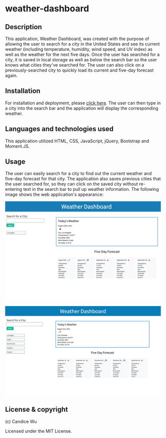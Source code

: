 # weather-dashboard

## Description
This application, Weather Dashboard, was created with the purpose of allowing the user to search for a city in the United States and see its current weather (including temperature, humidity, wind speed, and UV index) as well as the weather for the next five days. Once the user has searched for a city, it is saved in local storage as well as below the search bar so the user knows what cities they've searched for. The user can also click on a previously-searched city to quickly load its current and five-day forecast again. 

## Installation
For installation and deployment, please [click here](https://candiceywu.github.io/weather-dashboard/). The user can then type in a city into the search bar and the application will display the corresponding weather.

## Languages and technologies used
This application utilized HTML, CSS, JavaScript, jQuery, Bootstrap and Moment.JS.

## Usage
The user can easily search for a city to find out the current weather and five-day forecast for that city. The application also saves previous cities that the user searched for, so they can click on the saved city without re-entering text in the search bar to pull up weather information. The following image shows the web application's appearance:

![Candice Wu's Weather Dashboard application includes a search bar on the left with weather information on the right (current and five-day forecast). The cities searched will automatically be saved/displayed on the page so the user can click on the city to reload weather information. The cities will display again if the page is closed/refreshed and opened again.](assets/images/screenshot.png)


![Here is the second image with additional cities:](assets/images/screencapture.png)

## License & copyright

(c) Candice Wu 

Licensed under the MIT License.